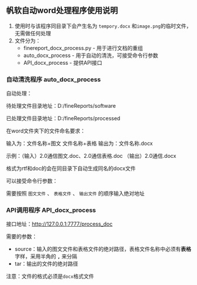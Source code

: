 ## 帆软自动word处理程序使用说明

1. 使用时与该程序同目录下会产生名为 `tempory.docx` 和`image.png`的临时文件，无需做任何处理
2. 文件分为：
   - finereport_docx_process.py - 用于进行文档的重组
   - auto_docx_process - 用于自动的清洗，可接受命令行参数
   - API_docx_process - 提供API接口

### 自动清洗程序 auto_docx_process

自动处理：

待处理文件目录地址：D:/fineReports/software

已处理文件目录地址：D:/fineReports/processed

在word文件夹下的文件命名要求：

输入为：文件名称+图文  文件名称+表格   输出为：文件名称.docx

示例：（输入）2.0通信图文.doc、2.0通信表格.doc   （输出）2.0通信.docx  

格式为rtf和doc的会在同目录下自动生成同名的docx文件

可以接受命令行参数：

需要按照 `图文文件` 、  `表格文件` 、 `输出文件` 的顺序输入绝对地址

### API调用程序 API_docx_process

接口地址：http://127.0.0.1:7777/process_doc

需要的参数：

- source：输入的图文文件和表格文件的绝对路径，表格文件名称中必须有**表格**字样，采用半角的 **`,`** 来分隔
- tar：输出的文件的绝对路径

注意：文件的格式必须是`docx`格式文件
